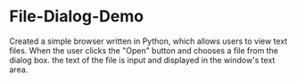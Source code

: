 # File-Dialog-Demo
Created a simple browser written in Python, which allows users to view text files. When the user clicks the "Open" button and chooses a file from the dialog box. the text of the file is input and displayed in the window's text area.
